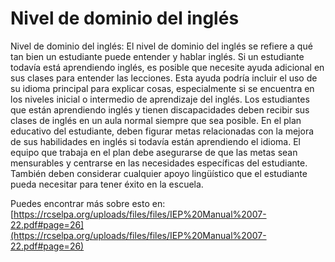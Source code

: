 # Nivel de dominio del inglés
Nivel de dominio del inglés: El nivel de dominio del inglés se refiere a qué tan bien un estudiante puede entender y hablar inglés. Si un estudiante todavía está aprendiendo inglés, es posible que necesite ayuda adicional en sus clases para entender las lecciones. Esta ayuda podría incluir el uso de su idioma principal para explicar cosas, especialmente si se encuentra en los niveles inicial o intermedio de aprendizaje del inglés. Los estudiantes que están aprendiendo inglés y tienen discapacidades deben recibir sus clases de inglés en un aula normal siempre que sea posible.
En el plan educativo del estudiante, deben figurar metas relacionadas con la mejora de sus habilidades en inglés si todavía están aprendiendo el idioma. El equipo que trabaja en el plan debe asegurarse de que las metas sean mensurables y centrarse en las necesidades específicas del estudiante. También deben considerar cualquier apoyo lingüístico que el estudiante pueda necesitar para tener éxito en la escuela.

Puedes encontrar más sobre esto en: [https://rcselpa.org/uploads/files/files/IEP%20Manual%2007-22.pdf#page=26](https://rcselpa.org/uploads/files/files/IEP%20Manual%2007-22.pdf#page=26)
